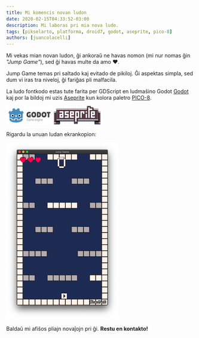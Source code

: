 ```yaml
---
title: Mi komencis novan ludon
date: 2020-02-15T04:33:52-03:00
description: Mi laboras pri mia nova ludo.
tags: [pikselarto, platforma, droid7, godot, aseprite, pico-8]
authors: [juancolacelli]
---
```


Mi vekas mian novan ludon, ĝi ankoraŭ ne havas nomon (mi nur nomas ĝin _"Jump Game"_), sed ĝi havas multe da amo ♥.

Jump Game temas pri saltado kaj evitado de pikiloj. Ĝi aspektas simpla, sed dum vi iras tra niveloj, ĝi fariĝas pli malfacila.

La ludo fontkodo estas tute farita per GDScript en ludmaŝino Godot [Godot](https://godotengine.org) kaj por la bildoj mi uzis [Aseprite](https://aseprite.org/) kun kolora paletro [PICO-8](https://lospec.com/palette-list/pico-8).

[![Godot](godot.png)](https://godotengine.org) [![Aseprite](aseprite.png)](https://aseprite.org)

Rigardu la unuan ludan ekrankopion:

![Luda ekrankopio](screenshot.png)

Baldaŭ mi afiŝos pliajn novaĵojn pri ĝi. **Restu en kontakto!**
